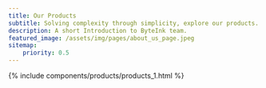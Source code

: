 ```yaml
---
title: Our Products
subtitle: Solving complexity through simplicity, explore our products.
description: A short Introduction to ByteInk team.
featured_image: /assets/img/pages/about_us_page.jpeg
sitemap:
    priority: 0.5
---
```


{% include components/products/products_1.html %}
